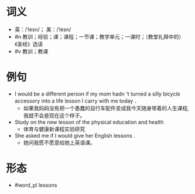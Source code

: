 # 词义
- 英：/ˈlesn/； 美：/ˈlesn/
- #n 教训；经验；课；课程；一节课；教学单元；一课时；（教堂礼拜中的）《圣经》选读
- #v 教训；教课
# 例句
- I would be a different person if my mom hadn 't turned a silly bicycle accessory into a life lesson I carry with me today ．
	- 如果我妈妈没有把一个愚蠢的自行车配件变成我今天随身带着的人生课程,我就不会是现在这个样子。
- Study on the new lesson of the physical education and health
	- 体育与健康新课程实验研究
- She asked me if I would give her English lessons .
	- 她问我愿不愿意给她上英语课。
# 形态
- #word_pl lessons

